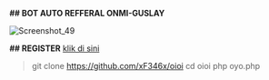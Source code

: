 **## BOT AUTO REFFERAL ONMI-GUSLAY**

![Screenshot_49](https://github.com/xF346x/oioi/assets/68047131/6da3e616-abd8-4c28-8faf-70ebd61785be)

**## REGISTER**
[klik di sini](https://onmi.io/?invite_code=QXxTlGWKDVWW)

> git clone https://github.com/xF346x/oioi
> cd oioi
> php oyo.php




